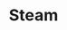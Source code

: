 ---
title: Steam
slug: steam
company: valve
logo: '<path d="M95.1436615,5 C103.313755,5 109.956746,11.6448598 109.956746,19.8130841 C109.956746,27.9813084 103.313755,34.6299065 95.1436615,34.6299065 L94.9754372,34.6285047 L94.9754372,34.6285047 L94.8072129,34.6242991 L81.1511381,44.3663551 C81.1922596,45.871028 80.9137549,47.3794393 80.3193624,48.8149533 C78.0277736,54.3140187 71.6819792,56.9308411 66.1773063,54.6336449 C62.9179605,53.2773949 60.6760286,50.502028 59.8627518,47.3152553 L59.7885213,47.0056075 L16.6819792,29.1850467 C16.1287082,29.5345794 15.5492689,29.8485981 14.9343157,30.1028037 C12.2614185,31.2 9.32310072,31.1943925 6.65768016,30.0841121 C1.15300726,27.7906542 -1.46194601,21.446729 0.831511935,15.9439252 C3.12683904,10.4373832 9.47076427,7.82429907 14.9754372,10.1158879 C18.2637549,11.4884346 20.5153631,14.3046565 21.3105235,17.5228555 L21.3829138,17.835514 L64.3941288,35.6149533 C64.9642222,35.2411215 65.5716989,34.9158879 66.220297,34.6523364 C67.5687393,34.0971963 68.9847181,33.8247664 70.4020056,33.8350467 L70.7885213,33.8448598 L80.3324465,20.0056075 L80.3287082,19.8130841 L80.3287082,19.8130841 C80.3287082,11.6448598 86.973568,5 95.1436615,5 Z M73.5473998,36.9514019 C71.6065587,36.1452336 69.535825,36.1285421 67.6845591,36.7538907 L67.3941288,36.8579439 L72.3791755,38.9196262 C75.5118858,40.2242991 76.9941288,43.8205607 75.6875867,46.9514019 C74.4143921,50.0092608 70.9508031,51.4961767 67.8683462,50.34446 L67.6539418,50.2598131 L62.8315119,48.2635514 C63.6857175,50.0448598 65.1660914,51.5383178 67.126839,52.3551402 C71.3773063,54.1233645 76.267026,52.1065421 78.0408577,47.8598131 C78.8969325,45.8074766 78.9006708,43.5364486 78.0520727,41.4766355 C77.2053437,39.4168224 75.6072129,37.8074766 73.5473998,36.9514019 Z M95.1436615,9.94392523 C89.70254,9.94392523 85.2745026,14.3738318 85.2745026,19.8130841 C85.2745026,25.2560748 89.70254,29.6859813 95.1436615,29.6859813 C100.584783,29.6859813 105.01469,25.2560748 105.01469,19.8130841 C105.01469,14.3738318 100.584783,9.94392523 95.1436615,9.94392523 Z M14.0240353,12.3981308 C9.77917549,10.6299065 4.88384838,12.646729 3.11749324,16.8953271 C2.68011007,17.9383178 2.47450259,19.0205607 2.47450259,20.0897196 C2.47450259,23.3607477 4.40908203,26.4691589 7.60908203,27.8018692 C9.45246619,28.5739302 11.4652862,28.6481166 13.3487558,28.0419107 L13.6614185,27.9345794 L8.71001661,25.8897196 C5.58104465,24.5869159 4.09880165,20.9869159 5.40160539,17.8542056 C6.67845331,14.79452 10.1421254,13.3111329 13.2193504,14.4612663 L13.4333811,14.5457944 L18.3698297,16.5869159 C17.5212316,14.7607477 16.0277736,13.2317757 14.0240353,12.3981308 Z M123.79039,11.5054206 C124.878241,11.5054206 125.827774,11.6437383 126.629643,11.9315888 C127.43525,12.2175701 128.164222,12.6811215 128.816559,13.322243 L126.893194,15.2242991 C126.452073,14.8037383 125.96983,14.5196262 125.438989,14.3738318 C124.906278,14.228785 124.330577,14.1540187 123.698802,14.1540187 C122.92497,14.1540187 122.330577,14.3371963 121.915624,14.7102804 C121.498802,15.082243 121.291325,15.5495327 121.291325,16.117757 C121.291325,16.5252336 121.452073,16.8953271 121.771699,17.2168224 C122.095063,17.5439252 122.567961,17.753271 123.195998,17.8411215 L124.134316,17.9700935 L125.03525,18.1028037 C125.734316,18.2056075 126.319362,18.353271 126.794129,18.5420561 C127.268895,18.7271028 127.674503,18.9869159 128.009082,19.3084112 C128.81282,20.0654206 129.21282,21.1682243 129.21282,22.6168224 C129.21282,24.0915888 128.672633,25.2448598 127.601605,26.0859813 C126.521232,26.9271028 125.141792,27.3457944 123.446465,27.3457944 C122.224035,27.3457944 121.154876,27.1906542 120.240858,26.8747664 C119.332447,26.5626168 118.50254,26.0373832 117.758615,25.2934579 L119.730577,23.3271028 C120.194129,23.7925234 120.743661,24.128972 121.381045,24.3327103 C122.016559,24.5401869 122.719362,24.6429907 123.493194,24.6429907 C125.328708,24.6429907 126.250204,23.9943925 126.250204,22.7084112 C126.250204,22.164486 126.110017,21.7420561 125.833381,21.4411215 C125.556746,21.1420561 125.074503,20.9439252 124.386652,20.8392523 L123.510017,20.7046729 L122.50254,20.5775701 C121.171699,20.3850467 120.160484,19.9570093 119.474503,19.2859813 C118.728708,18.5439252 118.356746,17.5214953 118.356746,16.2261682 C118.356746,14.8130841 118.846465,13.6699065 119.822166,12.8063551 C120.801605,11.9371963 122.121232,11.5054206 123.79039,11.5054206 Z M95.1586147,12.3813084 C99.2539418,12.3813084 102.575437,15.7028037 102.575437,19.7981308 C102.575437,23.8934579 99.2539418,27.211215 95.1586147,27.211215 C91.067026,27.211215 87.7473998,23.8934579 87.7473998,19.7981308 C87.7473998,15.7028037 91.067026,12.3813084 95.1586147,12.3813084 Z M144.734316,11.6198131 L144.734316,14.324486 L140.663288,14.324486 L140.663288,27.2037383 L137.616559,27.2037383 L137.616559,14.324486 L133.545531,14.324486 L133.545531,11.6198131 L144.734316,11.6198131 Z M161.416559,11.6188785 L161.416559,14.3235514 L154.197867,14.3235514 L154.197867,18 L160.345531,18 L160.345531,20.7046729 L154.197867,20.7046729 L154.197867,24.4971963 L161.416559,24.4971963 L161.416559,27.2018692 L151.143661,27.2018692 L151.143661,11.6188785 L161.416559,11.6188785 Z M174.667026,11.6188785 L180.364222,27.2018692 L177.182914,27.2018692 L176.267026,24.4411215 L170.728708,24.4411215 L169.786652,27.2018692 L166.61469,27.2018692 L172.283848,11.6188785 L174.667026,11.6188785 Z M188.794129,11.6188785 L192.850204,20.0429907 L196.887587,11.6188785 L199.896932,11.6188785 L199.896932,27.2018692 L196.831512,27.2018692 L196.831512,18.1233645 L193.878241,24.0336449 L191.822166,24.0336449 L188.831512,18.1233645 L188.831512,27.2018692 L185.784783,27.2018692 L185.784783,11.6188785 L188.794129,11.6188785 Z M173.553007,16.2149533 L171.582914,21.8747664 L175.455811,21.8747664 L173.553007,16.2149533 Z" />'
disc: false
cartridge: false
color: pink-900
order: 36
---